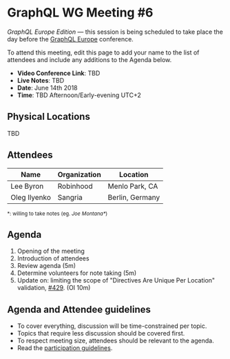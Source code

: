 # GraphQL WG Meeting #6

*GraphQL Europe Edition* — this session is being scheduled to take place the day before the [GraphQL Europe](https://www.graphql-europe.org/) conference.

To attend this meeting, edit this page to add your name to the list of attendees
and include any additions to the Agenda below.

- **Video Conference Link**: TBD
- **Live Notes**: TBD
- **Date**: June 14th 2018
- **Time**: TBD Afternoon/Early-evening UTC+2

## Physical Locations

TBD

## Attendees

Name                 | Organization  | Location
-------------------- | ------------- | ----------------------
Lee Byron            | Robinhood     | Menlo Park, CA
Oleg Ilyenko         | Sangria       | Berlin, Germany

<small>\*: willing to take notes (eg. <em>Joe Montana*</em>)</small>

## Agenda

1. Opening of the meeting
1. Introduction of attendees
1. Review agenda (5m)
1. Determine volunteers for note taking (5m)
1. Update on: limiting the scope of "Directives Are Unique Per Location" validation, [#429](https://github.com/facebook/graphql/issues/429). (OI 10m)

## Agenda and Attendee guidelines

- To cover everything, discussion will be time-constrained per topic.
- Topics that require less discussion should be covered first.
- To respect meeting size, attendees should be relevant to the agenda.
- Read the [participation guidelines](../README.md#participation-guidelines).
